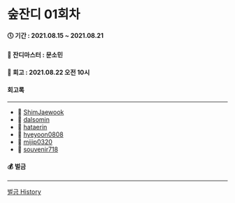 # 숲잔디 01회차

#### 🕔 기간 : 2021.08.15 ~ 2021.08.21

#### 👑 잔디마스터 : 문소민

#### 📌 회고 : 2021.08.22 오전 10시

#### 회고록

---

- 🌱 [ShimJaewook](https://github.com/jandifarm/forest-farm-history-2021-2/blob/master/01%ED%9A%8C%EC%B0%A8/%ED%9A%8C%EA%B3%A0%EB%A1%9D/Shimjaewook.md)
- 🌱 [dalsomin](https://github.com/jandifarm/forest-farm-history-2021-2/blob/master/01%ED%9A%8C%EC%B0%A8/%ED%9A%8C%EA%B3%A0%EB%A1%9D/dalsomin.md)
- 🌱 [hataerin](https://github.com/jandifarm/forest-farm-history-2021-2/blob/master/01%ED%9A%8C%EC%B0%A8/%ED%9A%8C%EA%B3%A0%EB%A1%9D/hatearin.md)
- 🌱 [hyeyoon0808](https://github.com/jandifarm/forest-farm-history-2021-2/blob/master/01%ED%9A%8C%EC%B0%A8/%ED%9A%8C%EA%B3%A0%EB%A1%9D/hyeyoon0808.md)
- 🌱 [mijip0320](https://github.com/jandifarm/forest-farm-history-2021-2/master/01%ED%9A%8C%EC%B0%A8/%ED%9A%8C%EA%B3%A0%EB%A1%9D/mijip0320.md)
- 🌱 [souvenir718](https://github.com/jandifarm/forest-farm-history-2021-2/master/01%ED%9A%8C%EC%B0%A8/%ED%9A%8C%EA%B3%A0%EB%A1%9D/souvenir718.md)

#### 💰 벌금

---

[벌금 History](https://github.com/jandifarm/jandi-farm-history/blob/master/account-book.md)

